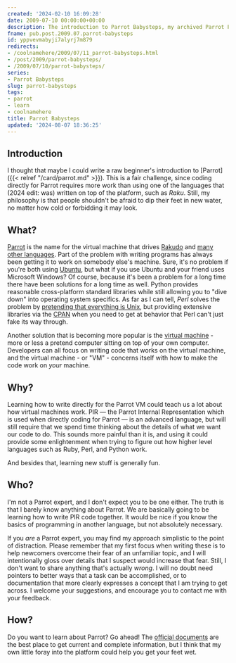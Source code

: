 ```yaml
---
created: '2024-02-10 16:09:28'
date: 2009-07-10 00:00:00+00:00
description: The introduction to Parrot Babysteps, my archived Parrot PIR tutorial.
fname: pub.post.2009.07.parrot-babysteps
id: yppvevmabyji7alyrj7m879
redirects:
- /coolnamehere/2009/07/11_parrot-babysteps.html
- /post/2009/parrot-babysteps/
- /2009/07/10/parrot-babysteps/
series:
- Parrot Babysteps
slug: parrot-babysteps
tags:
- parrot
- learn
- coolnamehere
title: Parrot Babysteps
updated: '2024-08-07 18:36:25'
---
```


## Introduction

I thought that maybe I could write a raw beginner's introduction to [Parrot]({{< relref "/card/parrot.md" >}}). This is a fair challenge, since coding directly for Parrot requires more work than using one of the languages that (2024 edit: was) written on top of the platform, such as *Raku*. Still, my philosophy is that people shouldn't be afraid to dip their feet in new water, no matter how
cold or forbidding it may look.

## What?

[Parrot](http://parrot.org) is the name for the virtual machine that drives [Rakudo](http://rakudo.org) and [many other languages](http://www.parrot.org/languages). Part of the problem with writing programs has always been getting it to work on somebody else's machine. Sure, it's no problem if you're both using [Ubuntu](http://ubuntu.com), but what if you use Ubuntu and your friend uses Microsoft Windows? Of course, because it's been a problem for a long time there have been solutions for a long time as well. Python provides reasonable cross-platform standard libraries while still allowing you to "dive down" into operating system specifics.  As far as I can tell, *Perl* solves the problem by [pretending that everything is Unix](http://perldoc.perl.org/perlfork.html), but providing extensive libraries via the [CPAN](http://cpan.org) when you need to get at behavior that Perl can't just fake its way through.

Another solution that is becoming more popular is the [virtual machine](http://en.wikipedia.org/wiki/Virtual_machine) - more or less a pretend computer sitting on top of your own computer. Developers can all focus on writing code that works on the virtual machine, and the virtual machine - or "VM" - concerns itself with how to make the code work on *your* machine.

## Why?

Learning how to write directly for the Parrot VM could teach us a lot about how virtual machines work. PIR — the Parrot Internal Representation which is used when directly coding for Parrot — is an advanced language, but will still require that we spend time thinking about the details of what we want our code to do. This sounds more painful than it is, and using it could provide some enlightenment when trying to figure out how higher level languages such as Ruby, Perl, and Python work.

And besides that, learning new stuff is generally fun.

## Who?

I'm not a Parrot expert, and I don't expect you to be one either. The truth is that I barely know anything about Parrot. We are basically going to be learning how to write PIR code together. It would be nice if you know the basics of programming in another language, but not absolutely necessary.

If you *are* a Parrot expert, you may find my approach simplistic to the point of distraction. Please remember that my first focus when writing these is to help newcomers overcome their fear of an unfamiliar topic, and I will intentionally gloss over details that I suspect would increase that fear. Still, I don't want to share anything that's actually *wrong*. I will no doubt need pointers to better ways that a task can be accomplished, or to documentation that more clearly expresses a concept that I am trying to get across. I welcome your suggestions, and encourage you to contact me with your feedback.

## How?

Do you want to learn about Parrot? Go ahead! The [official documents](http://docs.parrot.org/parrot/latest/html/index.html) are the best place to get current and complete information, but I think that my own little foray into the platform
could help you get your feet wet.